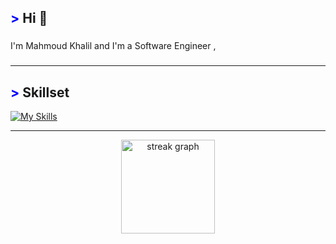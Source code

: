 ## <span style="color: blue !important;">&gt;</span> Hi 👋


###

<p align="left">I'm  Mahmoud Khalil and I'm a Software Engineer ,</p>

###
<p align="left"></p>

###
---
## <span style="color: blue !important;">&gt;</span> Skillset
[![My Skills](https://skillicons.dev/icons?i=git,cpp,python,javascript,typescript,php,nestjs,nodejs,express,mongodb,mysql,nextjs,react,jest,postman,bash,&perline=12)](https://skillicons.dev)

---

<div align="center">
  
  <img src="https://streak-stats.demolab.com?user=mahmoud-khalil8&locale=en&mode=daily&theme=dracula&hide_border=false&border_radius=5&order=3" height="150" alt="streak graph"  />
</div>

###



###
